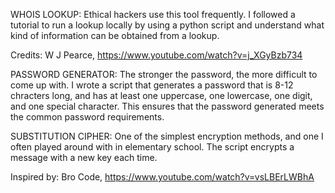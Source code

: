 WHOIS LOOKUP: Ethical hackers use this tool frequently. I followed a tutorial to run a lookup locally by using a python script and understand what kind of information can be obtained from a lookup.

Credits: W J Pearce, https://www.youtube.com/watch?v=j_XGyBzb734


PASSWORD GENERATOR: The stronger the password, the more difficult to come up with. I wrote a script that generates a password that is 8-12 chracters long, and has at least one uppercase, one lowercase, one digit, and one special character. This ensures that the password generated meets the common password requirements.


SUBSTITUTION CIPHER: One of the simplest encryption methods, and one I often played around with in elementary school. The script encrypts a message with a new key each time.

Inspired by: Bro Code, https://www.youtube.com/watch?v=vsLBErLWBhA
